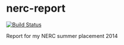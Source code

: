 nerc-report
===========
[![Build Status](https://www.sharelatex.com/github/repos/drewsberry/nerc-internship-report/builds/latest/badge.svg)](https://www.sharelatex.com/github/repos/drewsberry/nerc-internship-report#latestBuild)

Report for my NERC summer placement 2014
